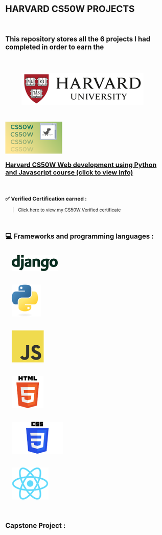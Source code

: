 
# HARVARD CS50W PROJECTS

<br>

## This repository stores all the 6 projects I had completed in order to earn the


<div  class="flex" style="align-items:center"> 

<img src="assets/img/harvarduniv.png" style="height:100px;padding:50px">

<img src="assets/img/cs50wlogo.png" style="height:100px">
</div>
<div style="font-size:20px;font-weight:bold">

[Harvard CS50W Web development using Python and Javascript course (click to view info)](https://pll.harvard.edu/course/cs50s-web-programming-python-and-javascript) 

</div>

<br>

### <strong> ✅ Verified Certification earned : </strong>
 
> [Click here to view my CS50W Verified certificate](https://courses.edx.org/certificates/1bca14165d054f91b462067024f30454)

<br>

## 💻 Frameworks and programming languages :

<div class="flex" style= "align-items:center">

<div><img src="assets/img/django-logo.png" style="height:50px;padding:20px"></div>
<div><img src="assets/img/python.svg" style="height:100px;padding:20px"></div>
<div><img src="assets/img/JavaScript.png" style="height:100px;padding:20px"></div>
<div><img src="assets/img/html.png" style="height:100px;padding:20px"></div>
<div><img src="assets/img/css.jpg" style="height:100px;padding:20px"></div>
<div><img src="assets/img/react.png" style="height:100px;padding:20px"></div>

<div>

</div>
</div>

<br>

## Capstone Project :



